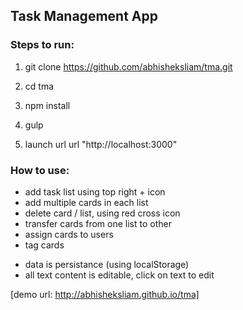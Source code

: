 ## Task Management App

### Steps to run:

1. git clone https://github.com/abhisheksliam/tma.git

2. cd tma

3. npm install

4. gulp

5. launch url url "http://localhost:3000"

### How to use:

- add task list using top right + icon
- add multiple cards in each list
- delete card / list, using red cross icon
- transfer cards from one list to other
- assign cards to users
- tag cards

+ data is persistance (using localStorage)
+ all text content is editable, click on text to edit


[demo url: http://abhisheksliam.github.io/tma]

